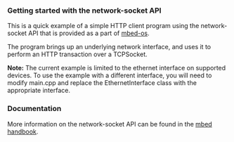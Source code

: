 ### Getting started with the network-socket API ###

This is a quick example of a simple HTTP client program using the
network-socket API that is provided as a part of [mbed-os](github.com/armmbed/mbed-os).

The program brings up an underlying network interface, and uses it to perform an HTTP
transaction over a TCPSocket.

**Note:** The current example is limited to the ethernet interface on supported devices.
To use the example with a different interface, you will need to modify main.cpp and
replace the EthernetInterface class with the appropriate interface.

### Documentation ###

More information on the network-socket API can be found in the [mbed handbook](https://docs.mbed.com/docs/mbed-os-api-reference/en/5.1/APIs/communication/network_sockets/).
